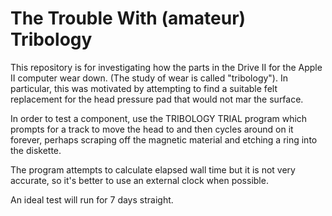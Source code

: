 # The Trouble With (amateur) Tribology

This repository is for investigating how the parts in the Drive II for
the Apple II computer wear down. (The study of wear is called
"tribology"). In particular, this was motivated by attempting to find
a suitable felt replacement for the head pressure pad that would not
mar the surface.

In order to test a component, use the TRIBOLOGY TRIAL program which
prompts for a track to move the head to and then cycles around on it
forever, perhaps scraping off the magnetic material and etching a ring
into the diskette. 

The program attempts to calculate elapsed wall time but it is not very
accurate, so it's better to use an external clock when possible. 

An ideal test will run for 7 days straight. 


